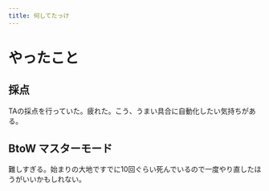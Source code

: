 ```yaml
---
title: 何してたっけ
---
```


# やったこと

## 採点

TAの採点を行っていた。疲れた。こう、うまい具合に自動化したい気持ちがある。

## BtoW マスターモード

難しすぎる。始まりの大地ですでに10回ぐらい死んでいるので一度やり直したほうがいいかもしれない。
